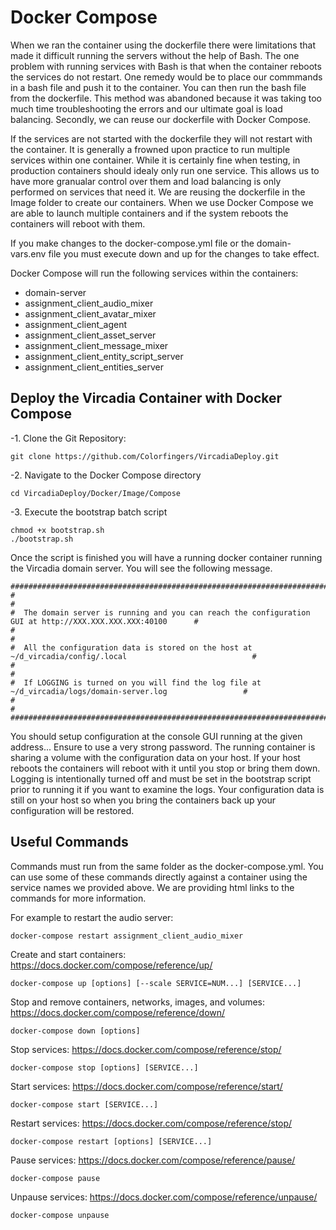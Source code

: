 # Docker Compose

When we ran the container using the dockerfile there were limitations that made it difficult running the servers without the help of Bash. The one problem with running services with Bash is that when the container reboots the services do not restart. One remedy would be to place our commmands in a bash file and push it to the container. You can then run the bash file from the dockerfile. This method was abandoned because it was taking too much time troubleshooting the errors and our ultimate goal is load balancing. Secondly, we can reuse our dockerfile with Docker Compose. 

If the services are not started with the dockerfile they will not restart with the container. It is generally a frowned upon practice to run multiple services within one container. While it is certainly fine when testing, in production containers should idealy only run one service. This allows us to have more granualar control over them and load balancing is only performed on services that need it. We are reusing the dockerfile in the Image folder to create our containers. When we use Docker Compose we are able to launch multiple containers and if the system reboots the containers will reboot with them. 

If you make changes to the docker-compose.yml file or the domain-vars.env file you must execute down and up for the changes to take effect. 

Docker Compose will run the following services within the containers:

* domain-server
* assignment_client_audio_mixer
* assignment_client_avatar_mixer
* assignment_client_agent
* assignment_client_asset_server
* assignment_client_message_mixer
* assignment_client_entity_script_server
* assignment_client_entities_server


## Deploy the Vircadia Container with Docker Compose

-1. Clone the Git Repository:
```
git clone https://github.com/Colorfingers/VircadiaDeploy.git
```

-2. Navigate to the Docker Compose directory
```
cd VircadiaDeploy/Docker/Image/Compose
```

-3. Execute the bootstrap batch script
```
chmod +x bootstrap.sh
./bootstrap.sh
```

Once the script is finished you will have a running docker container running the Vircadia domain server. You will see the following message.

```
##############################################################################################################
#                                                                                                            #
#  The domain server is running and you can reach the configuration GUI at http://XXX.XXX.XXX.XXX:40100      #
#                                                                                                            #
#  All the configuration data is stored on the host at ~/d_vircadia/config/.local                            #
#                                                                                                            #
#  If LOGGING is turned on you will find the log file at ~/d_vircadia/logs/domain-server.log                 #
#                                                                                                            #
##############################################################################################################
```
You should setup configuration at the console GUI running at the given address... Ensure to use a very strong password. The running container is sharing a volume with the configuration data on your host. If your host reboots the containers will reboot with it until you stop or bring them down. Logging is intentionally turned off and must be set in the bootstrap script prior to running it if you want to examine the logs. Your configuration data is still on your host so when you bring the containers back up your configuration will be restored.

## Useful Commands

Commands must run from the same folder as the docker-compose.yml.  You can use some of these commands directly against a container using the service names we provided above.  We are providing html links to the commands for more information.

For example to restart the audio server:
```
docker-compose restart assignment_client_audio_mixer

```

Create and start containers:
https://docs.docker.com/compose/reference/up/
```
docker-compose up [options] [--scale SERVICE=NUM...] [SERVICE...]

```

Stop and remove containers, networks, images, and volumes:
https://docs.docker.com/compose/reference/down/
```
docker-compose down [options]

```   

Stop services:
https://docs.docker.com/compose/reference/stop/
```
docker-compose stop [options] [SERVICE...]  

```

Start services:
https://docs.docker.com/compose/reference/start/
```
docker-compose start [SERVICE...]

```

Restart services:
https://docs.docker.com/compose/reference/stop/
```
docker-compose restart [options] [SERVICE...] 

```

Pause services:
https://docs.docker.com/compose/reference/pause/
```
docker-compose pause 

```

Unpause services:
https://docs.docker.com/compose/reference/unpause/
```
docker-compose unpause

```
